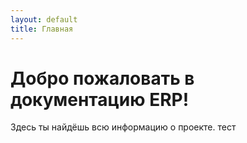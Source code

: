 ```yaml
---
layout: default
title: Главная
---
```


# Добро пожаловать в документацию ERP!
Здесь ты найдёшь всю информацию о проекте.
тест
